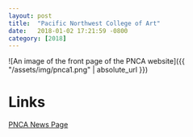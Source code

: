 ```yaml
---
layout: post
title:  "Pacific Northwest College of Art"
date:   2018-01-02 17:21:59 -0800
category: [2018]
---
```


![An image of the front page of the PNCA website]({{ "/assets/img/pnca1.png" | absolute_url }})



# Links

[PNCA News Page](https://pnca.edu/news)
